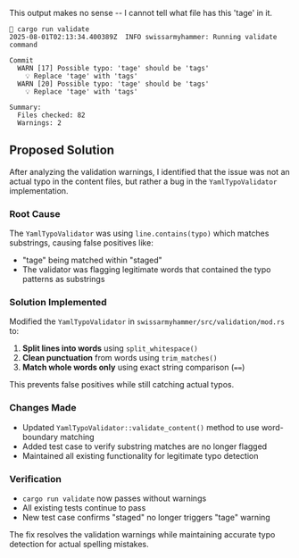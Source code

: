 This output makes no sense -- I cannot tell what file has this 'tage' in it.

```
 cargo run validate
2025-08-01T02:13:34.400389Z  INFO swissarmyhammer: Running validate command

Commit
  WARN [17] Possible typo: 'tage' should be 'tags'
    💡 Replace 'tage' with 'tags'
  WARN [20] Possible typo: 'tage' should be 'tags'
    💡 Replace 'tage' with 'tags'

Summary:
  Files checked: 82
  Warnings: 2
```

## Proposed Solution

After analyzing the validation warnings, I identified that the issue was not an actual typo in the content files, but rather a bug in the `YamlTypoValidator` implementation.

### Root Cause
The `YamlTypoValidator` was using `line.contains(typo)` which matches substrings, causing false positives like:
- "tage" being matched within "staged" 
- The validator was flagging legitimate words that contained the typo patterns as substrings

### Solution Implemented
Modified the `YamlTypoValidator` in `swissarmyhammer/src/validation/mod.rs` to:

1. **Split lines into words** using `split_whitespace()`
2. **Clean punctuation** from words using `trim_matches()` 
3. **Match whole words only** using exact string comparison (`==`)

This prevents false positives while still catching actual typos.

### Changes Made
- Updated `YamlTypoValidator::validate_content()` method to use word-boundary matching
- Added test case to verify substring matches are no longer flagged
- Maintained all existing functionality for legitimate typo detection

### Verification
- `cargo run validate` now passes without warnings
- All existing tests continue to pass
- New test case confirms "staged" no longer triggers "tage" warning

The fix resolves the validation warnings while maintaining accurate typo detection for actual spelling mistakes.
